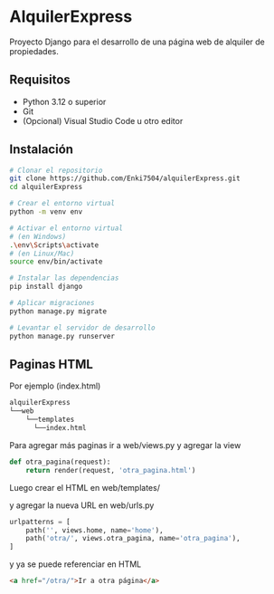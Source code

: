 # AlquilerExpress

Proyecto Django para el desarrollo de una página web de alquiler de propiedades.

## Requisitos

- Python 3.12 o superior
- Git
- (Opcional) Visual Studio Code u otro editor

## Instalación

```bash
# Clonar el repositorio
git clone https://github.com/Enki7504/alquilerExpress.git
cd alquilerExpress

# Crear el entorno virtual
python -m venv env

# Activar el entorno virtual
# (en Windows)
.\env\Scripts\activate
# (en Linux/Mac)
source env/bin/activate

# Instalar las dependencias
pip install django

# Aplicar migraciones
python manage.py migrate

# Levantar el servidor de desarrollo
python manage.py runserver
```

## Paginas HTML
Por ejemplo (index.html)
```bash
alquilerExpress
└──web
    └──templates
      └──index.html
```
Para agregar más paginas ir a web/views.py y agregar la view
```python
def otra_pagina(request):
    return render(request, 'otra_pagina.html')
```

Luego crear el HTML en web/templates/

y agregar la nueva URL en web/urls.py

```python
urlpatterns = [
    path('', views.home, name='home'),
    path('otra/', views.otra_pagina, name='otra_pagina'),
]
```

y ya se puede referenciar en HTML
```HTML
<a href="/otra/">Ir a otra página</a>
```

